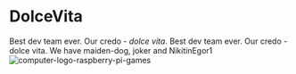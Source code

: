 # DolceVita
Best dev team ever. Our credo - *dolce vita*. Best dev team ever. Our credo - dolce vita. We have maiden-dog, joker and NikitinEgor1
![computer-logo-raspberry-pi-games](https://user-images.githubusercontent.com/64281268/192103479-2dcdc21c-7a23-4a2e-b2ee-3c8836e3c518.jpeg)

